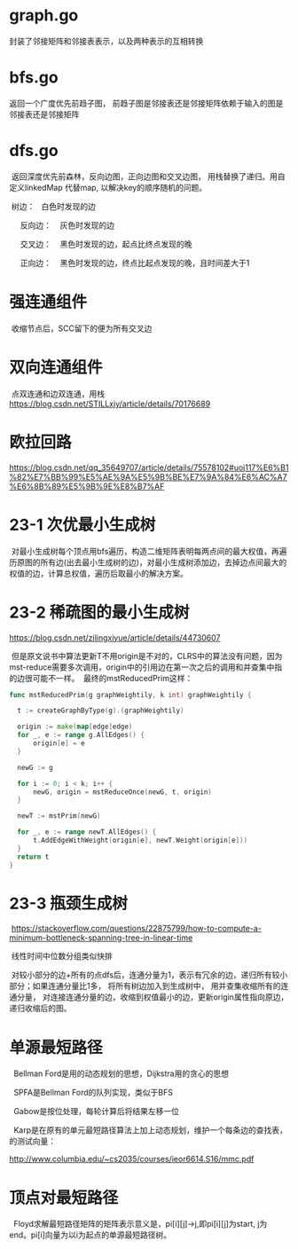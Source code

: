 # graph.go
  
  封装了邻接矩阵和邻接表表示，以及两种表示的互相转换
  
# bfs.go
  
  返回一个广度优先前趋子图， 前趋子图是邻接表还是邻接矩阵依赖于输入的图是邻接表还是邻接矩阵
  
# dfs.go
  返回深度优先前森林，反向边图，正向边图和交叉边图， 用栈替换了递归。用自定义linkedMap 代替map, 以解决key的顺序随机的问题。
  
  
  树边：
    白色时发现的边
    
    
  反向边：
    灰色时发现的边
    
    
  交叉边：
    黑色时发现的边，起点比终点发现的晚
    
    
  正向边：
    黑色时发现的边，终点比起点发现的晚，且时间差大于1
    

# 强连通组件

  收缩节点后，SCC留下的便为所有交叉边
  
# 双向连通组件
  点双连通和边双连通，用栈
  https://blog.csdn.net/STILLxjy/article/details/70176689

# 欧拉回路
  https://blog.csdn.net/qq_35649707/article/details/75578102#uoj117%E6%B1%82%E7%BB%99%E5%AE%9A%E5%9B%BE%E7%9A%84%E6%AC%A7%E6%8B%89%E5%9B%9E%E8%B7%AF


# 23-1 次优最小生成树
  对最小生成树每个顶点用bfs遍历，构造二维矩阵表明每两点间的最大权值，再遍历原图的所有边(出去最小生成树的边)，对最小生成树添加边，去掉边点间最大的权值的边，计算总权值，遍历后取最小的解决方案。

# 23-2 稀疏图的最小生成树
  https://blog.csdn.net/zilingxiyue/article/details/44730607
  
  但是原文说书中算法更新T不用origin是不对的，CLRS中的算法没有问题，因为mst-reduce需要多次调用，origin中的引用边在第一次之后的调用和并查集中指的边很可能不一样。
  最终的mstReducedPrim这样：
  ```go
  func mstReducedPrim(g graphWeightily, k int) graphWeightily {

	t := createGraphByType(g).(graphWeightily)

	origin := make(map[edge]edge)
	for _, e := range g.AllEdges() {
		origin[e] = e
	}

	newG := g

	for i := 0; i < k; i++ {
		newG, origin = mstReduceOnce(newG, t, origin)
	}

	newT := mstPrim(newG)

	for _, e := range newT.AllEdges() {
		t.AddEdgeWithWeight(origin[e], newT.Weight(origin[e]))
	}
	return t
}
  ```

# 23-3 瓶颈生成树
  https://stackoverflow.com/questions/22875799/how-to-compute-a-minimum-bottleneck-spanning-tree-in-linear-time
  
  线性时间中位数分组类似快排
  
  对较小部分的边+所有的点dfs后，连通分量为1，表示有冗余的边，递归所有较小部分；如果连通分量比1多， 将所有树边加入到生成树中， 用并查集收缩所有的连通分量， 对连接连通分量的边，收缩到权值最小的边，更新origin属性指向原边， 递归收缩后的图。
 
 # 单源最短路径
   Bellman Ford是用的动态规划的思想，Dijkstra用的贪心的思想
   
   SPFA是Bellman Ford的队列实现，类似于BFS
   
   Gabow是按位处理，每轮计算后将结果左移一位
   
   Karp是在原有的单元最短路径算法上加上动态规划，维护一个每条边的查找表，的测试向量：
   
   http://www.columbia.edu/~cs2035/courses/ieor6614.S16/mmc.pdf
   
 # 顶点对最短路径
   Floyd求解最短路径矩阵的矩阵表示意义是，pi[i][j]->j,即pi[i][j]为start, j为end。pi[i]向量为以i为起点的单源最短路径树。
